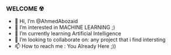 ### WELCOME ☢ 

- 👋 Hi, I’m @AhmedAbozaid
- 👀 I’m interested in MACHINE LEARNING ;)
- 🌱 I’m currently learning Artificial Intelligence
- 💞️ I’m looking to collaborate on: any project that i find intersting
- 📫 How to reach me : You Already Here ;))

<!---
![AhmedAbozaid94's GitHub stats](https://github-readme-stats.vercel.app/api?username=AhmedAbozaid94&show_icons=true&theme=onedark)
---->
<!---
AhmedAbozaid94/AhmedAbozaid94 is a ✨ special ✨ repository because its `README.md` (this file) appears on your GitHub profile.
You can click the Preview link to take a look at your changes.
--->
